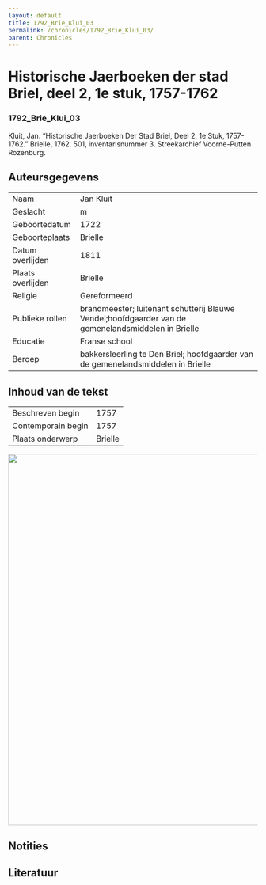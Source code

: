 ```yaml
---
layout: default
title: 1792_Brie_Klui_03
permalink: /chronicles/1792_Brie_Klui_03/
parent: Chronicles
--- 
```



# Historische Jaerboeken der stad Briel, deel 2, 1e stuk, 1757-1762 

### 1792_Brie_Klui_03 

Kluit, Jan. “Historische Jaerboeken Der Stad Briel, Deel 2, 1e Stuk, 1757-1762.” Brielle, 1762. 501, inventarisnummer 3. Streekarchief Voorne-Putten Rozenburg. 

## Auteursgegevens 

| | | 
| --------------- | --------------- | 
| Naam | Jan Kluit | 
| Geslacht | m | 
| Geboortedatum | 1722 | 
| Geboorteplaats | Brielle | 
| Datum overlijden | 1811 | 
| Plaats overlijden | Brielle | 
| Religie | Gereformeerd | 
| Publieke rollen | brandmeester; luitenant schutterij Blauwe Vendel;hoofdgaarder van de gemenelandsmiddelen in Brielle | 
| Educatie | Franse school | 
| Beroep | bakkersleerling te Den Briel; hoofdgaarder van de gemenelandsmiddelen in Brielle | 

## Inhoud van de tekst 

| | | 
| --------------- | --------------- | 
| Beschreven begin | 1757 | 
| Contemporain begin | 1757 | 
| Plaats onderwerp | Brielle | 

[<img src="..\..\barplots_chronicles\1792_Brie_Klui_03.jpg" width="750"/>](..\..\barplots_chronicles\1792_Brie_Klui_03.jpg) 

## Notities 

## Literatuur 

